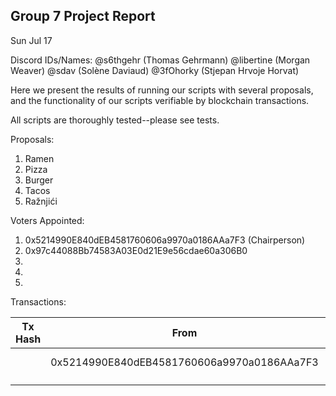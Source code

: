 ## Group 7 Project Report

Sun Jul 17

Discord IDs/Names: @s6thgehr (Thomas Gehrmann) @libertine (Morgan Weaver) @sdav (Solène Daviaud) @3fOhorky (Stjepan Hrvoje Horvat)

Here we present the results of running our scripts with several proposals, and the functionality of our scripts verifiable by blockchain transactions.

All scripts are thoroughly tested--please see tests.

Proposals:

1. Ramen
2. Pizza
3. Burger
4. Tacos
5. Ražnjići

Voters Appointed:

1. 0x5214990E840dEB4581760606a9970a0186AAa7F3 (Chairperson)
2. 0x97c44088Bb74583A03E0d21E9e56cdae60a306B0
3.
4.
5.

Transactions:

| Tx Hash | From                                       | To  | Action              | Notes |
| ------- | ------------------------------------------ | --- | ------------------- | ----- |
|         | 0x5214990E840dEB4581760606a9970a0186AAa7F3 |     | Contract Deployment |       |
|         |                                            |     |                     |       |
|         |                                            |     |                     |       |
